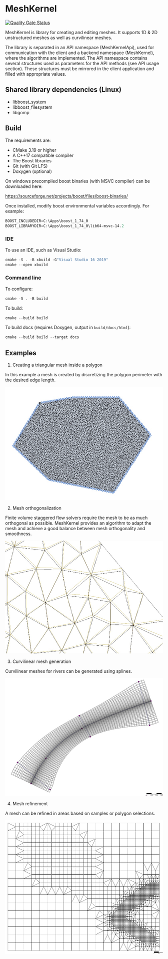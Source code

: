 # MeshKernel
[![Quality Gate Status](https://sonarcloud.io/api/project_badges/measure?project=Deltares_Grid_Editor_back-end&metric=alert_status)](https://sonarcloud.io/dashboard?id=Deltares_Grid_Editor_back-end)

MeshKernel is library for creating and editing meshes.
It supports 1D & 2D unstructured meshes as well as curvilinear meshes.

The library is separated in an API namespace (MeshKernelApi), used for communication with the client and a backend namespace (MeshKernel), where the algorithms are implemented. 
The API namespace contains several structures used as parameters for the API methods (see API usage section). 
These structures must be mirrored in the client application and filled with appropriate values.

## Shared library dependencies (Linux)
- libboost_system
- libboost_filesystem
- libgomp

## Build

The requirements are:
- CMake 3.19 or higher
- A C++17 compatible compiler
- The Boost libraries
- Git (with Git LFS)
- Doxygen (optional)


On windows precompiled boost binaries (with MSVC compiler) can be downloaded here:

https://sourceforge.net/projects/boost/files/boost-binaries/ 

Once installed, modify boost environmental variables accordingly. For example:
```powershell
BOOST_INCLUDEDIR=C:\Apps\boost_1_74_0
BOOST_LIBRARYDIR=C:\Apps\boost_1_74_0\lib64-msvc-14.2
```
### IDE
To use an IDE, such as Visual Studio:

```powershell
cmake -S . -B xbuild -G"Visual Studio 16 2019"
cmake --open xbuild
```
### Command line
To configure:
```powershell
cmake -S . -B build
```

To build:
```powershell
cmake --build build
```

To build docs (requires Doxygen, output in `build/docs/html`):
```powershell
cmake --build build --target docs
```


## Examples

1. Creating a triangular mesh inside a polygon

In this example a mesh is created by discretizing the polygon perimeter with the desired edge length.

![alt tag](docs/images/TriangularMeshInPolygon.jpg)

2. Mesh orthogonalization

Finite volume staggered flow solvers require the mesh to be as much orthogonal as possible. 
MeshKernel provides an algorithm to adapt the mesh and achieve a good balance between mesh orthogonality and smoothness.

![alt tag](docs/images/MeshOrthogonalization.jpg)

3. Curvilinear mesh generation

Curvilinear meshes for rivers can be generated using splines.

![alt tag](docs/images/OrthogonalCurvilinearGrid.jpg)

4. Mesh refinement

A mesh can be refined in areas based on samples or polygon selections. 

![alt tag](docs/images/GridRefinement.jpg)
